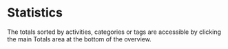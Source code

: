 # Statistics

The totals sorted by activities, categories or tags are accessible by clicking the main Totals area at the bottom of the overview.